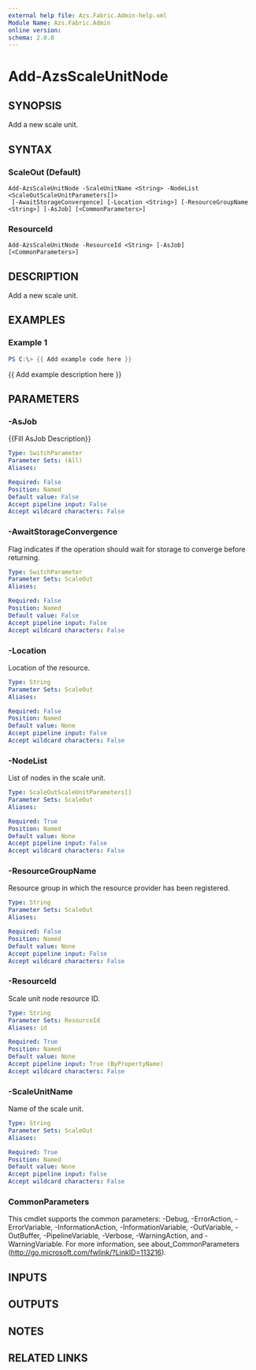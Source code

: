 ```yaml
---
external help file: Azs.Fabric.Admin-help.xml
Module Name: Azs.Fabric.Admin
online version:
schema: 2.0.0
---
```


# Add-AzsScaleUnitNode

## SYNOPSIS
Add a new scale unit.

## SYNTAX

### ScaleOut (Default)
```
Add-AzsScaleUnitNode -ScaleUnitName <String> -NodeList <ScaleOutScaleUnitParameters[]>
 [-AwaitStorageConvergence] [-Location <String>] [-ResourceGroupName <String>] [-AsJob] [<CommonParameters>]
```

### ResourceId
```
Add-AzsScaleUnitNode -ResourceId <String> [-AsJob] [<CommonParameters>]
```

## DESCRIPTION
Add a new scale unit.

## EXAMPLES

### Example 1
```powershell
PS C:\> {{ Add example code here }}
```

{{ Add example description here }}

## PARAMETERS

### -AsJob
{{Fill AsJob Description}}

```yaml
Type: SwitchParameter
Parameter Sets: (All)
Aliases:

Required: False
Position: Named
Default value: False
Accept pipeline input: False
Accept wildcard characters: False
```

### -AwaitStorageConvergence
Flag indicates if the operation should wait for storage to converge before returning.

```yaml
Type: SwitchParameter
Parameter Sets: ScaleOut
Aliases:

Required: False
Position: Named
Default value: False
Accept pipeline input: False
Accept wildcard characters: False
```

### -Location
Location of the resource.

```yaml
Type: String
Parameter Sets: ScaleOut
Aliases:

Required: False
Position: Named
Default value: None
Accept pipeline input: False
Accept wildcard characters: False
```

### -NodeList
List of nodes in the scale unit.

```yaml
Type: ScaleOutScaleUnitParameters[]
Parameter Sets: ScaleOut
Aliases:

Required: True
Position: Named
Default value: None
Accept pipeline input: False
Accept wildcard characters: False
```

### -ResourceGroupName
Resource group in which the resource provider has been registered.

```yaml
Type: String
Parameter Sets: ScaleOut
Aliases:

Required: False
Position: Named
Default value: None
Accept pipeline input: False
Accept wildcard characters: False
```

### -ResourceId
Scale unit node resource ID.

```yaml
Type: String
Parameter Sets: ResourceId
Aliases: id

Required: True
Position: Named
Default value: None
Accept pipeline input: True (ByPropertyName)
Accept wildcard characters: False
```

### -ScaleUnitName
Name of the scale unit.

```yaml
Type: String
Parameter Sets: ScaleOut
Aliases:

Required: True
Position: Named
Default value: None
Accept pipeline input: False
Accept wildcard characters: False
```

### CommonParameters
This cmdlet supports the common parameters: -Debug, -ErrorAction, -ErrorVariable, -InformationAction, -InformationVariable, -OutVariable, -OutBuffer, -PipelineVariable, -Verbose, -WarningAction, and -WarningVariable. For more information, see about_CommonParameters (http://go.microsoft.com/fwlink/?LinkID=113216).

## INPUTS

## OUTPUTS

## NOTES

## RELATED LINKS
